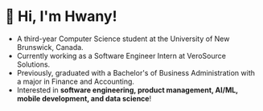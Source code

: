# 👋 Hi, I'm Hwany!

* A third-year Computer Science student at the University of New Brunswick, Canada.
* Currently working as a Software Engineer Intern at VeroSource Solutions.
* Previously, graduated with a Bachelor's of Business Administration with a major in Finance and Accounting.
* Interested in **software engineering, product management, AI/ML, mobile development, and data science**!
